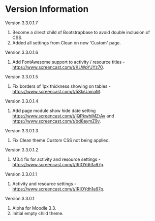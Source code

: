 Version Information
===================
Version 3.3.0.1.7
  1. Become a direct child of Bootstrapbase to avoid double inclusion of CSS.
  2. Added all settings from Clean on new 'Custom' page.

Version 3.3.0.1.6
  1. Add FontAwesome support to activity / resource titles - https://www.screencast.com/t/KLWpYJYz70.

Version 3.3.0.1.5
  1. Fix borders of 1px thickness showing on tables - https://www.screencast.com/t/58lxUamaM.

Version 3.3.0.1.4
  1. Add page module show hide date setting https://www.screencast.com/t/jQPkwhiMZrAv and https://www.screencast.com/t/bd8aymZ9v.

Version 3.3.0.1.3
  1. Fix Clean theme Custom CSS not being applied.

Version 3.3.0.1.2
  1. M3.4 fix for activity and resource settings - https://www.screencast.com/t/IRIOYdh1a67p.

Version 3.3.0.1.1
  1. Activity and resource settings - https://www.screencast.com/t/IRIOYdh1a67p.

Version 3.3.0.1
  1. Alpha for Moodle 3.3.
  2. Initial empty child theme.
